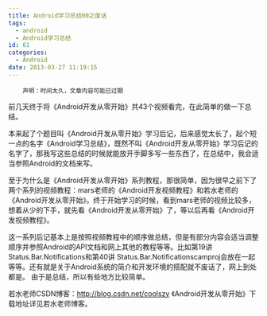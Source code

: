 ```yaml
---
title: Android学习总结00之废话
tags:
  - android
  - Android学习总结
id: 61
categories:
  - Android
date: 2013-03-27 11:19:15
---
```


        声明：时间太久，文章内容可能已过期

前几天终于将《Android开发从零开始》共43个视频看完，在此简单的做一下总结。

本来起了个题目叫《Android开发从零开始》学习后记，后来感觉太长了，起个短一点的名字《Android学习总结》，既然不叫《Android开发从零开始》学习后记的名字了，那我写这些总结的时候就能放开手脚多写一些东西了，在总结中，我会适当参照Android的文档来写。 

至于为什么是《Android开发从零开始》系列教程，那很简单，因为很早之前下了两个系列的视频教程：mars老师的《Android开发视频教程》和若水老师的《Android开发从零开始》。终于开始学习的时候，看到mars老师的视频比较多，想着从少的下手，就先看《Android开发从零开始》了，等以后再看《Android开发视频教程》。

这一系列后记基本上是按照视频教程中的顺序做总结，但是有部分内容会适当调整顺序并参照Android的API文档和网上其他的教程等等。比如第19讲 Status.Bar.Notifications和第40讲 Status.Bar.Notificationscamproj会放在一起等等。还有就是关于Android系统的简介和开发环境的搭配就不废话了，网上到处都是。 由于是总结，所以有些地方比较简单。

若水老师CSDN博客：http://blog.csdn.net/coolszy 《Android开发从零开始》下载地址详见若水老师博客。